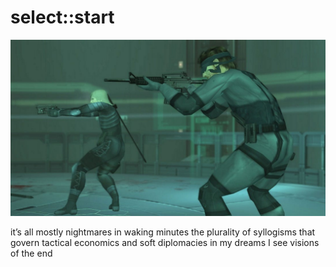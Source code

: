 # select::start
![select--start](images/select--start.jpeg)

it’s all 
mostly nightmares
in waking minutes
the plurality 
of syllogisms
that govern 
tactical economics
and soft diplomacies
in my dreams
I see visions of 
the end
